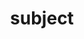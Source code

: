 ---
title: "subject"
# page header background image
page_header_bg: "images/banner/banner1.jpg"
# meta description
description: "This is meta description."
# save as draft
draft: false
---